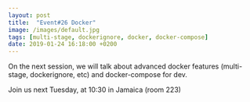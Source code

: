 ```yaml
---
layout: post
title:  "Event#26 Docker"
image: /images/default.jpg
tags: [multi-stage, dockerignore, docker, docker-compose]
date: 2019-01-24 16:18:00 +0200
---
```


On the next session, we will talk about advanced docker features (multi-stage, dockerignore, etc) and docker-compose for dev.[]()

Join us next Tuesday, at 10:30 in Jamaica (room 223)